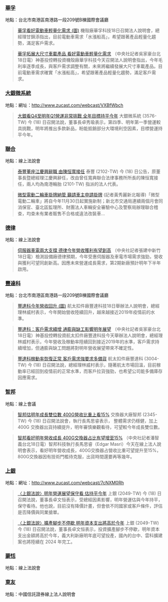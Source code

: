 
 ### [華孚](https://www.google.com/search?q=華孚&tbm=nws&tbs=qdr:d)


地點：台北市南港區南港路一段209號B棟國際會議廳

> [華孚看好電動車輕量化需求 (圖)](https://tw.news.yahoo.com/%E8%8F%AF%E5%AD%9A%E7%9C%8B%E5%A5%BD%E9%9B%BB%E5%8B%95%E8%BB%8A%E8%BC%95%E9%87%8F%E5%8C%96%E9%9C%80%E6%B1%82-%E5%9C%96-114736753.html)
機殼廠華孚科技18日召開法人說明會，總經理甘錦添指出，目前電動車需求「水漲船高」，希望跟著產品輕量化趨勢，滿足客戶需求。

> [華孚拓展大尺寸車載產品 看好電動車輕量化需求](https://tw.news.yahoo.com/%E8%8F%AF%E5%AD%9A%E6%8B%93%E5%B1%95%E5%A4%A7%E5%B0%BA%E5%AF%B8%E8%BB%8A%E8%BC%89%E7%94%A2%E5%93%81-%E7%9C%8B%E5%A5%BD%E9%9B%BB%E5%8B%95%E8%BB%8A%E8%BC%95%E9%87%8F%E5%8C%96%E9%9C%80%E6%B1%82-114823221.html)
（中央社記者吳家豪台北18日電）神基投控轉投資機殼廠華孚科技今天召開法人說明會指出，今年毛利率逐季成長，與客戶需求調整有關，未來將繼續發展大尺寸車載產品。目前電動車需求確實「水漲船高」，希望跟著產品輕量化趨勢，滿足客戶需求。

 ### [大銀微系統](https://www.google.com/search?q=大銀微系統&tbm=nws&tbs=qdr:d)


地點：網址：http://www.zucast.com/webcast/VXBfWbch

> [大銀看Q4至明年Q1營運非常挑戰 全年目標持平今年](https://tw.stock.yahoo.com/news/%E5%A4%A7%E9%8A%80%E7%9C%8Bq4%E8%87%B3%E6%98%8E%E5%B9%B4q1%E7%87%9F%E9%81%8B%E9%9D%9E%E5%B8%B8%E6%8C%91%E6%88%B0-%E5%85%A8%E5%B9%B4%E7%9B%AE%E6%A8%99%E6%8C%81%E5%B9%B3%E4%BB%8A%E5%B9%B4-113003589.html)
大銀微系統 (3576-TW) 今 (18) 日召開法說，董事長卓秀瑜表示，第四季、明年第一季營運較具挑戰，明年將推出多款新品，盼能抵銷部分大環境利空因素，目標營運持平今年。

 ### [聯合](https://www.google.com/search?q=聯合&tbm=nws&tbs=qdr:d)


地點：線上法說會

> [泰豐董座江慶興辭職 由陳恒寬接任](https://tw.stock.yahoo.com/news/%E6%B3%B0%E8%B1%90%E8%91%A3%E5%BA%A7%E6%B1%9F%E6%85%B6%E8%88%88%E8%BE%AD%E8%81%B7-%E7%94%B1%E9%99%B3%E6%81%92%E5%AF%AC%E6%8E%A5%E4%BB%BB-111204950.html)
泰豐 (2102-TW) 今 (18) 日公告，原董事長暨總經理江慶興辭任，改由曾任寬典聯合法律事務所所長的陳恒寬接任，兩人均為南港輪胎 (2101-TW) 指派的法人代表。

> [微型電動二輪車掛牌納管 籲請車主申請掛牌](https://tw.news.yahoo.com/%E5%BE%AE%E5%9E%8B%E9%9B%BB%E5%8B%95%E4%BA%8C%E8%BC%AA%E8%BB%8A%E6%8E%9B%E7%89%8C%E7%B4%8D%E7%AE%A1-%E7%B1%B2%E8%AB%8B%E8%BB%8A%E4%B8%BB%E7%94%B3%E8%AB%8B%E6%8E%9B%E7%89%8C-141711281.html)
(記者黃秀麗新北報導)「微型電動二輪車」將自今年11月30日起實施新制；新北市交通局連續兩個月會同消保官、臺北區監理所、財團法人車輛安全審驗中心及警察局辦理聯合稽查，均查未有業者販售不合格或違法改裝車...

 ### [德律](https://www.google.com/search?q=德律&tbm=nws&tbs=qdr:d)


地點：線上法說會

> [伺服器車電兩大支撐 德律今年營收獲利有望創高](https://tw.news.yahoo.com/%E4%BC%BA%E6%9C%8D%E5%99%A8%E8%BB%8A%E9%9B%BB%E5%85%A9%E5%A4%A7%E6%94%AF%E6%92%90-%E5%BE%B7%E5%BE%8B%E4%BB%8A%E5%B9%B4%E7%87%9F%E6%94%B6%E7%8D%B2%E5%88%A9%E6%9C%89%E6%9C%9B%E5%89%B5%E9%AB%98-114621985.html)
（中央社記者張建中新竹18日電）檢測設備廠德律預期，今年受惠伺服器及車電市場需求強勁，營收與獲利可望同創新高。因應未來營運成長需求，第2期新廠預計明年下半年啟用。

 ### [豐達科](https://www.google.com/search?q=豐達科&tbm=nws&tbs=qdr:d)


地點：台北市南港區南港路一段209號B棟國際會議廳

> [豐達科今年營收回升 (圖)](https://tw.news.yahoo.com/%E8%B1%90%E9%81%94%E7%A7%91%E4%BB%8A%E5%B9%B4%E7%87%9F%E6%94%B6%E5%9B%9E%E5%8D%87-%E5%9C%96-091601932.html)
航太扣件廠豐達科技18日舉辦法人說明會，總經理林威村表示，今年開始營收陸續回升，越來越接近2019年疫情前的水準。

> [豐達科：客戶需求續增 通膨與缺工影響明年展望](https://tw.news.yahoo.com/%E8%B1%90%E9%81%94%E7%A7%91-%E5%AE%A2%E6%88%B6%E9%9C%80%E6%B1%82%E7%BA%8C%E5%A2%9E-%E9%80%9A%E8%86%A8%E8%88%87%E7%BC%BA%E5%B7%A5%E5%BD%B1%E9%9F%BF%E6%98%8E%E5%B9%B4%E5%B1%95%E6%9C%9B-080209332.html)
（中央社記者吳家豪台北18日電）神基投控轉投資航太扣件廠豐達科技今天舉辦法人說明會，總經理林威村表示，今年營收及稼動率陸續回到接近2019年的水準，客戶需求持續增加，但通膨與缺工問題將對明年營收展望帶來不確定性。

> [豐達科稼動率恢復正常 客戶需求強要求多備貨](https://tw.stock.yahoo.com/news/%E8%B1%90%E9%81%94%E7%A7%91%E7%A8%BC%E5%8B%95%E7%8E%87%E6%81%A2%E5%BE%A9%E6%AD%A3%E5%B8%B8-%E5%AE%A2%E6%88%B6%E9%9C%80%E6%B1%82%E5%BC%B7%E8%A6%81%E6%B1%82%E5%A4%9A%E5%82%99%E8%B2%A8-101346033.html)
航太扣件廠豐達科 (3004-TW) 今 (18) 日召開法說，總經理林威村表示，隨著航太市場回溫，目前稼動率已經回到疫情前的正常水準，而客戶拉貨強勁，也希望公司能多備庫存因應需求。

 ### [智邦](https://www.google.com/search?q=智邦&tbm=nws&tbs=qdr:d)


地點：線上會議

> [智邦估明年成長雙位數 400G營收比重上看15%](https://tw.stock.yahoo.com/news/%E6%99%BA%E9%82%A6%E4%BC%B0%E6%98%8E%E5%B9%B4%E6%88%90%E9%95%B7%E9%9B%99%E4%BD%8D%E6%95%B8-400g%E7%87%9F%E6%94%B6%E6%AF%94%E9%87%8D%E4%B8%8A%E7%9C%8B15-085002706.html)
交換器大廠智邦 (2345-TW) 今 (18) 日召開法說會，執行長馬思睿表示， 整體需求仍穩健，加上 400G 交換器出貨持續提升，明年審慎樂觀看待，可望較今年成長雙位數。

> [智邦看好明年營收成長 400G交換器占比有望增至15%](https://tw.news.yahoo.com/%E6%99%BA%E9%82%A6%E7%9C%8B%E5%A5%BD%E6%98%8E%E5%B9%B4%E7%87%9F%E6%94%B6%E6%88%90%E9%95%B7-400g%E4%BA%A4%E6%8F%9B%E5%99%A8%E5%8D%A0%E6%AF%94%E6%9C%89%E6%9C%9B%E5%A2%9E%E8%87%B315-111458600.html)
（中央社記者潘智義台北18日電）智邦科技執行長馬思睿（Edgar Masri）今天在線上法人說明會表示，看好明年營收成長，400G交換器占營收比重可望提升至15%，800G交換器因有技術門檻待克服，出貨時間還要再等幾年。

 ### [上銀](https://www.google.com/search?q=上銀&tbm=nws&tbs=qdr:d)


地點：網址：http://www.zucast.com/webcast/7cNXM0Rh

> [〈上銀法說〉明年營運展望保守看 估持平今年](https://tw.stock.yahoo.com/news/%E4%B8%8A%E9%8A%80%E6%B3%95%E8%AA%AA-%E6%98%8E%E5%B9%B4%E7%87%9F%E9%81%8B%E5%B1%95%E6%9C%9B%E4%BF%9D%E5%AE%88%E7%9C%8B-%E4%BC%B0%E6%8C%81%E5%B9%B3%E4%BB%8A%E5%B9%B4-090225798.html)
上銀 (2049-TW) 今 (18) 日召開法說，董事長卓文恒表示，受總經因素影響，明年營運估與今年持平，保守看待。他也說，目前沒有降價計畫，但會依不同國家或客戶條件，評估是否降價與同業搶單。

> [〈上銀法說〉擴產腳步不停歇 明年資本支出將高於今年](https://tw.stock.yahoo.com/news/%E4%B8%8A%E9%8A%80%E6%B3%95%E8%AA%AA-%E6%93%B4%E7%94%A2%E8%85%B3%E6%AD%A5%E4%B8%8D%E5%81%9C%E6%AD%87-%E6%98%8E%E5%B9%B4%E8%B3%87%E6%9C%AC%E6%94%AF%E5%87%BA%E5%B0%87%E9%AB%98%E6%96%BC%E4%BB%8A%E5%B9%B4-083201750.html)
上銀 (2049-TW) 今 (18) 日召開法說，董事長卓文恒表示，投資擴產腳步不停歇，明年資本支出金額將高於今年，義大利新廠明年底可望投產，國內的台中、雲科擴建案也將陸續在 2024 年完工。

 ### [蒙恬](https://www.google.com/search?q=蒙恬&tbm=nws&tbs=qdr:d)


地點：線上法說會

 ### [東友](https://www.google.com/search?q=東友&tbm=nws&tbs=qdr:d)


地點：中國信託證券線上法人說明會
